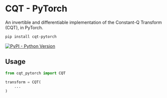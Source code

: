 
# CQT - PyTorch 

An invertible and differentiable implementation of the Constant-Q Transform (CQT), in PyTorch. 

```bash
pip install cqt-pytorch 
```
[![PyPI - Python Version](https://img.shields.io/pypi/v/cqt-pytorch?style=flat&colorA=black&colorB=black)](https://pypi.org/project/cqt-pytorch/)


## Usage

```python
from cqt_pytorch import CQT

transform = CQT(
    ...
)

```
